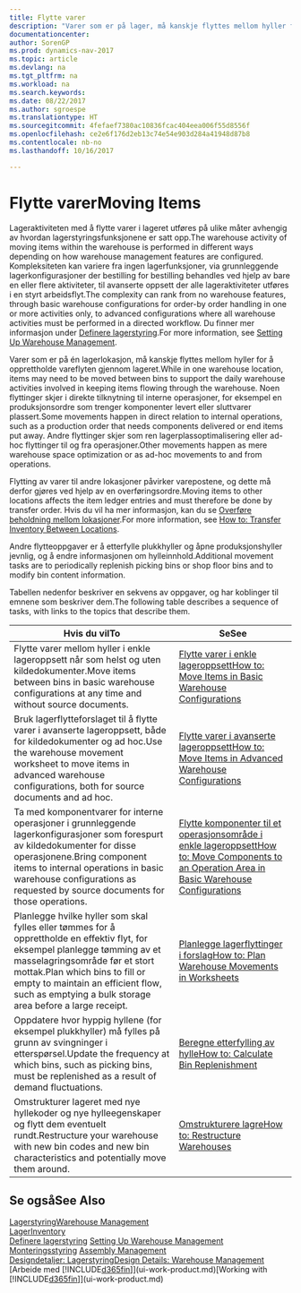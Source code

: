 ```yaml
---
title: Flytte varer
description: "Varer som er på lager, må kanskje flyttes mellom hyller for å opprettholde vareflyten gjennom lageret. Noen flyttinger skjer i direkte tilknytning til interne operasjoner, for eksempel en produksjonsordre som trenger komponenter levert eller sluttvarer plassert. Andre flyttinger skjer som ren lagerplassoptimalisering eller ad-hoc flyttinger til og fra operasjoner."
documentationcenter: 
author: SorenGP
ms.prod: dynamics-nav-2017
ms.topic: article
ms.devlang: na
ms.tgt_pltfrm: na
ms.workload: na
ms.search.keywords: 
ms.date: 08/22/2017
ms.author: sgroespe
ms.translationtype: HT
ms.sourcegitcommit: 4fefaef7380ac10836fcac404eea006f55d8556f
ms.openlocfilehash: ce2e6f176d2eb13c74e54e903d284a41948d87b8
ms.contentlocale: nb-no
ms.lasthandoff: 10/16/2017

---
```

# <a name="moving-items"></a><span data-ttu-id="76874-105">Flytte varer</span><span class="sxs-lookup"><span data-stu-id="76874-105">Moving Items</span></span>
<span data-ttu-id="76874-106">Lageraktiviteten med å flytte varer i lageret utføres på ulike måter avhengig av hvordan lagerstyringsfunksjonene er satt opp.</span><span class="sxs-lookup"><span data-stu-id="76874-106">The warehouse activity of moving items within the warehouse is performed in different ways depending on how warehouse management features are configured.</span></span> <span data-ttu-id="76874-107">Kompleksiteten kan variere fra ingen lagerfunksjoner, via grunnleggende lagerkonfigurasjoner der bestilling for bestilling behandles ved hjelp av bare en eller flere aktiviteter, til avanserte oppsett der alle lageraktiviteter utføres i en styrt arbeidsflyt.</span><span class="sxs-lookup"><span data-stu-id="76874-107">The complexity can rank from no warehouse features, through basic warehouse configurations for order-by order handling in one or more activities only, to advanced configurations where all warehouse activities must be performed in a directed workflow.</span></span> <span data-ttu-id="76874-108">Du finner mer informasjon under [Definere lagerstyring](warehouse-setup-warehouse.md).</span><span class="sxs-lookup"><span data-stu-id="76874-108">For more information, see [Setting Up Warehouse Management](warehouse-setup-warehouse.md).</span></span>

<span data-ttu-id="76874-109">Varer som er på én lagerlokasjon, må kanskje flyttes mellom hyller for å opprettholde vareflyten gjennom lageret.</span><span class="sxs-lookup"><span data-stu-id="76874-109">While in one warehouse location, items may need to be moved between bins to support the daily warehouse activities involved in keeping items flowing through the warehouse.</span></span> <span data-ttu-id="76874-110">Noen flyttinger skjer i direkte tilknytning til interne operasjoner, for eksempel en produksjonsordre som trenger komponenter levert eller sluttvarer plassert.</span><span class="sxs-lookup"><span data-stu-id="76874-110">Some movements happen in direct relation to internal operations, such as a production order that needs components delivered or end items put away.</span></span> <span data-ttu-id="76874-111">Andre flyttinger skjer som ren lagerplassoptimalisering eller ad-hoc flyttinger til og fra operasjoner.</span><span class="sxs-lookup"><span data-stu-id="76874-111">Other movements happen as mere warehouse space optimization or as ad-hoc movements to and from operations.</span></span>

<span data-ttu-id="76874-112">Flytting av varer til andre lokasjoner påvirker varepostene, og dette må derfor gjøres ved hjelp av en overføringsordre.</span><span class="sxs-lookup"><span data-stu-id="76874-112">Moving items to other locations affects the item ledger entries and must therefore be done by transfer order.</span></span> <span data-ttu-id="76874-113">Hvis du vil ha mer informasjon, kan du se [Overføre beholdning mellom lokasjoner](inventory-how-transfer-between-locations.md).</span><span class="sxs-lookup"><span data-stu-id="76874-113">For more information, see [How to: Transfer Inventory Between Locations](inventory-how-transfer-between-locations.md).</span></span>  

<span data-ttu-id="76874-114">Andre flytteoppgaver er å etterfylle plukkhyller og åpne produksjonshyller jevnlig, og å endre informasjonen om hylleinnhold.</span><span class="sxs-lookup"><span data-stu-id="76874-114">Additional movement tasks are to periodically replenish picking bins or shop floor bins and to modify bin content information.</span></span>  

 <span data-ttu-id="76874-115">Tabellen nedenfor beskriver en sekvens av oppgaver, og har koblinger til emnene som beskriver dem.</span><span class="sxs-lookup"><span data-stu-id="76874-115">The following table describes a sequence of tasks, with links to the topics that describe them.</span></span>   

|<span data-ttu-id="76874-116">**Hvis du vil**</span><span class="sxs-lookup"><span data-stu-id="76874-116">**To**</span></span>|<span data-ttu-id="76874-117">**Se**</span><span class="sxs-lookup"><span data-stu-id="76874-117">**See**</span></span>|  
|------------|-------------|  
|<span data-ttu-id="76874-118">Flytte varer mellom hyller i enkle lageroppsett når som helst og uten kildedokumenter.</span><span class="sxs-lookup"><span data-stu-id="76874-118">Move items between bins in basic warehouse configurations at any time and without source documents.</span></span>|[<span data-ttu-id="76874-119">Flytte varer i enkle lageroppsett</span><span class="sxs-lookup"><span data-stu-id="76874-119">How to: Move Items in Basic Warehouse Configurations</span></span>](warehouse-how-to-move-items-ad-hoc-in-basic-warehousing.md)|
|<span data-ttu-id="76874-120">Bruk lagerflytteforslaget til å flytte varer i avanserte lageroppsett, både for kildedokumenter og ad hoc.</span><span class="sxs-lookup"><span data-stu-id="76874-120">Use the warehouse movement worksheet to move items in advanced warehouse configurations, both for source documents and ad hoc.</span></span>|[<span data-ttu-id="76874-121">Flytte varer i avanserte lageroppsett</span><span class="sxs-lookup"><span data-stu-id="76874-121">How to: Move Items in Advanced Warehouse Configurations</span></span>](warehouse-how-to-move-items-in-advanced-warehousing.md)|  
|<span data-ttu-id="76874-122">Ta med komponentvarer for interne operasjoner i grunnleggende lagerkonfigurasjoner som forespurt av kildedokumenter for disse operasjonene.</span><span class="sxs-lookup"><span data-stu-id="76874-122">Bring component items to internal operations in basic warehouse configurations as requested by source documents for those operations.</span></span>|[<span data-ttu-id="76874-123">Flytte komponenter til et operasjonsområde i enkle lageroppsett</span><span class="sxs-lookup"><span data-stu-id="76874-123">How to: Move Components to an Operation Area in Basic Warehouse Configurations</span></span>](warehouse-how-to-move-components-to-an-operation-area-in-basic-warehousing.md)|
|<span data-ttu-id="76874-124">Planlegge hvilke hyller som skal fylles eller tømmes for å opprettholde en effektiv flyt, for eksempel planlegge tømming av et masselagringsområde før et stort mottak.</span><span class="sxs-lookup"><span data-stu-id="76874-124">Plan which bins to fill or empty to maintain an efficient flow, such as emptying a bulk storage area before a large receipt.</span></span>|[<span data-ttu-id="76874-125">Planlegge lagerflyttinger i forslag</span><span class="sxs-lookup"><span data-stu-id="76874-125">How to: Plan Warehouse Movements in Worksheets</span></span>](warehouse-how-to-plan-warehouse-movements-in-worksheets.md)|
|<span data-ttu-id="76874-126">Oppdatere hvor hyppig hyllene (for eksempel plukkhyller) må fylles på grunn av svingninger i etterspørsel.</span><span class="sxs-lookup"><span data-stu-id="76874-126">Update the frequency at which bins, such as picking bins, must be replenished as a result of demand fluctuations.</span></span>|[<span data-ttu-id="76874-127">Beregne etterfylling av hylle</span><span class="sxs-lookup"><span data-stu-id="76874-127">How to: Calculate Bin Replenishment</span></span>](warehouse-how-to-calculate-bin-replenishment.md)|
|<span data-ttu-id="76874-128">Omstrukturer lageret med nye hyllekoder og nye hylleegenskaper og flytt dem eventuelt rundt.</span><span class="sxs-lookup"><span data-stu-id="76874-128">Restructure your warehouse with new bin codes and new bin characteristics and potentially move them around.</span></span>|[<span data-ttu-id="76874-129">Omstrukturere lagre</span><span class="sxs-lookup"><span data-stu-id="76874-129">How to: Restructure Warehouses</span></span>](warehouse-how-to-restructure-warehouses.md)|  

## <a name="see-also"></a><span data-ttu-id="76874-130">Se også</span><span class="sxs-lookup"><span data-stu-id="76874-130">See Also</span></span>  
[<span data-ttu-id="76874-131">Lagerstyring</span><span class="sxs-lookup"><span data-stu-id="76874-131">Warehouse Management</span></span>](warehouse-manage-warehouse.md)  
[<span data-ttu-id="76874-132">Lager</span><span class="sxs-lookup"><span data-stu-id="76874-132">Inventory</span></span>](inventory-manage-inventory.md)  
<span data-ttu-id="76874-133">[Definere lagerstyring](warehouse-setup-warehouse.md)   </span><span class="sxs-lookup"><span data-stu-id="76874-133">[Setting Up Warehouse Management](warehouse-setup-warehouse.md)   </span></span>  
<span data-ttu-id="76874-134">[Monteringsstyring](assembly-assemble-items.md)  </span><span class="sxs-lookup"><span data-stu-id="76874-134">[Assembly Management](assembly-assemble-items.md)  </span></span>  
[<span data-ttu-id="76874-135">Designdetaljer: Lagerstyring</span><span class="sxs-lookup"><span data-stu-id="76874-135">Design Details: Warehouse Management</span></span>](design-details-warehouse-management.md)  
<span data-ttu-id="76874-136">[Arbeide med [!INCLUDE[d365fin](includes/d365fin_md.md)]](ui-work-product.md)</span><span class="sxs-lookup"><span data-stu-id="76874-136">[Working with [!INCLUDE[d365fin](includes/d365fin_md.md)]](ui-work-product.md)</span></span>


